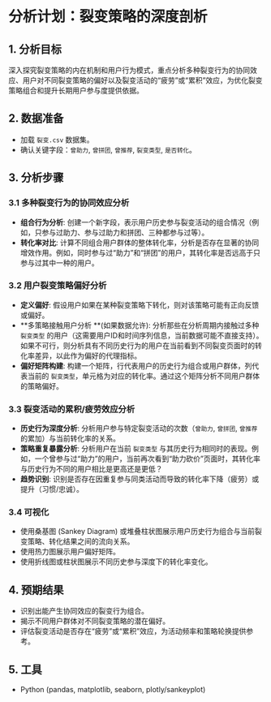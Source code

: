 # 分析计划：裂变策略的深度剖析

## 1. 分析目标

深入探究裂变策略的内在机制和用户行为模式，重点分析多种裂变行为的协同效应、用户对不同裂变策略的偏好以及裂变活动的“疲劳”或“累积”效应，为优化裂变策略组合和提升长期用户参与度提供依据。

## 2. 数据准备

- 加载 `裂变.csv` 数据集。
- 确认关键字段：`曾助力`, `曾拼团`, `曾推荐`, `裂变类型`, `是否转化`。

## 3. 分析步骤

### 3.1 多种裂变行为的协同效应分析
- **组合行为分析**: 创建一个新字段，表示用户历史参与裂变活动的组合情况（例如，只参与过助力、参与过助力和拼团、三种都参与过等）。
- **转化率对比**: 计算不同组合用户群体的整体转化率，分析是否存在显著的协同增效作用。例如，同时参与过“助力”和“拼团”的用户，其转化率是否远高于只参与过其中一种的用户。

### 3.2 用户裂变策略偏好分析
- **定义偏好**: 假设用户如果在某种裂变策略下转化，则对该策略可能有正向反馈或偏好。
- **多策略接触用户分析 **(如果数据允许): 分析那些在分析周期内接触过多种 `裂变类型` 的用户（这需要用户ID和时间序列信息，当前数据可能不直接支持）。如果不可行，则分析具有不同历史行为的用户在当前看到不同裂变页面时的转化率差异，以此作为偏好的代理指标。
- **偏好矩阵构建**: 构建一个矩阵，行代表用户的历史行为组合或用户群体，列代表当前的 `裂变类型`，单元格为对应的转化率。通过这个矩阵分析不同用户群体的策略偏好。

### 3.3 裂变活动的累积/疲劳效应分析
- **历史行为深度分析**: 分析用户参与特定裂变活动的次数（`曾助力`, `曾拼团`, `曾推荐` 的累加）与当前转化率的关系。
- **策略重复暴露分析**: 分析用户在当前 `裂变类型` 与其历史行为相同时的表现。例如，一个曾参与过“助力”的用户，当前再次看到“助力砍价”页面时，其转化率与历史行为不同的用户相比是更高还是更低？
- **趋势识别**: 识别是否存在因重复参与同类活动而导致的转化率下降（疲劳）或提升（习惯/忠诚）。

### 3.4 可视化
- 使用桑基图 (Sankey Diagram) 或堆叠柱状图展示用户历史行为组合与当前裂变策略、转化结果之间的流向关系。
- 使用热力图展示用户偏好矩阵。
- 使用折线图或柱状图展示不同历史参与深度下的转化率变化。

## 4. 预期结果

- 识别出能产生协同效应的裂变行为组合。
- 揭示不同用户群体对不同裂变策略的潜在偏好。
- 评估裂变活动是否存在“疲劳”或“累积”效应，为活动频率和策略轮换提供参考。

## 5. 工具

- Python (pandas, matplotlib, seaborn, plotly/sankeyplot)